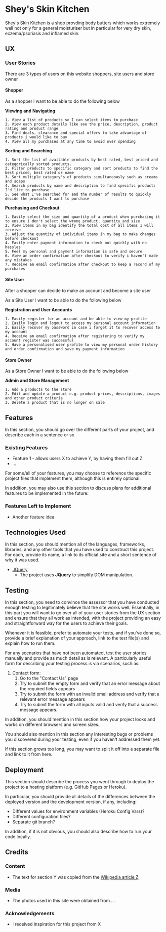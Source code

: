 # Shey's Skin Kitchen

Shey's Skin Kitchen is a shop provding body butters which works extremely well not only
for a general moisturiser but in particular for very dry skin, eczema/psoriasis and 
inflamed skin. 
 
## UX

### User Stories 

There are 3 types of users on this website shoppers, site users and store owner 

#### Shopper 

As a shopper I want to be able to do the following below 

**Viewing and Navigating**

	1. View a list of products so I can select items to purchase 
	2. View each product details like see the price, description, product rating and product range 
	3. Find deals, clearance and special offers to take advantage of products i would like to buy
	4. View all my purchases at any time to avoid over spending 

**Sorting and Searching** 

	1. Sort the list of available products by best rated, best priced and categorically sorted products.
	2. Filter products to specific category and sort products to find the best priced, best rated or name
	3. Sort multiple category's of products simultaneously such as creams and soaps
	4. Search products by name and description to find specific products I'd like to purchase 
	5. See what I've searched for and the number of results to quickly decide the products I want to purchase 
**Purchasing and Checkout**

	1. Easily select the size and quantity of a product when purchasing it to ensure i don't select the wrong product, quantity and size 
	2. View items in my bag identify the total cost of all items I will receive 
	3. Adjust the quantity of individual items in my bag to make changes before checkout 
	4. Easily enter payment information to check out quickly with no hassles 
	5. Feel my personal and payment information is safe and secure 
	6. View an order confirmation after checkout to verify i haven't made any mistakes 
	7. Receive an email confirmation after checkout to keep a record of my purchases 

#### Site User 

After a shopper can decide to make an account and become a site user 

As a Site User I want to be able to do the following below 

**Registration and User Accounts** 

	1. Easily register for an account and be able to view my profile 
	2. Easily login and logout to access my personal account information 
	3. Easily recover my password in case i forget it to recover access to my account 
	4. Receive an email confirmation after registering to verify my account register was successful 
	5. Have a personalised user profile to view my personal order history and order confirmation and save my payment information 

#### Store Owner 

As a Store Owner I want to be able to do the following below 

**Admin and Store Management** 

	1. Add a products to the store 
	2. Edit and update a product e.g. product prices, descriptions, images and other product criteria 
	3. Delete a product that is no longer on sale 

## Features

In this section, you should go over the different parts of your project, and describe each in a sentence or so.
 
### Existing Features
- Feature 1 - allows users X to achieve Y, by having them fill out Z
- ...

For some/all of your features, you may choose to reference the specific project files that implement them, although this is entirely optional.

In addition, you may also use this section to discuss plans for additional features to be implemented in the future:

### Features Left to Implement
- Another feature idea

## Technologies Used

In this section, you should mention all of the languages, frameworks, libraries, and any other tools that you have used to construct this project. For each, provide its name, a link to its official site and a short sentence of why it was used.

- [JQuery](https://jquery.com)
    - The project uses **JQuery** to simplify DOM manipulation.


## Testing

In this section, you need to convince the assessor that you have conducted enough testing to legitimately believe that the site works well. Essentially, in this part you will want to go over all of your user stories from the UX section and ensure that they all work as intended, with the project providing an easy and straightforward way for the users to achieve their goals.

Whenever it is feasible, prefer to automate your tests, and if you've done so, provide a brief explanation of your approach, link to the test file(s) and explain how to run them.

For any scenarios that have not been automated, test the user stories manually and provide as much detail as is relevant. A particularly useful form for describing your testing process is via scenarios, such as:

1. Contact form:
    1. Go to the "Contact Us" page
    2. Try to submit the empty form and verify that an error message about the required fields appears
    3. Try to submit the form with an invalid email address and verify that a relevant error message appears
    4. Try to submit the form with all inputs valid and verify that a success message appears.

In addition, you should mention in this section how your project looks and works on different browsers and screen sizes.

You should also mention in this section any interesting bugs or problems you discovered during your testing, even if you haven't addressed them yet.

If this section grows too long, you may want to split it off into a separate file and link to it from here.

## Deployment

This section should describe the process you went through to deploy the project to a hosting platform (e.g. GitHub Pages or Heroku).

In particular, you should provide all details of the differences between the deployed version and the development version, if any, including:
- Different values for environment variables (Heroku Config Vars)?
- Different configuration files?
- Separate git branch?

In addition, if it is not obvious, you should also describe how to run your code locally.


## Credits

### Content
- The text for section Y was copied from the [Wikipedia article Z](https://en.wikipedia.org/wiki/Z)

### Media
- The photos used in this site were obtained from ...

### Acknowledgements

- I received inspiration for this project from X